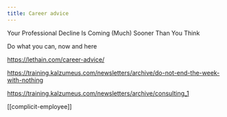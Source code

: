 ```yaml
---
title: Career advice
---
```


Your Professional Decline Is Coming (Much) Sooner Than You Think

Do what you can, now and here 

<https://lethain.com/career-advice/>

<https://training.kalzumeus.com/newsletters/archive/do-not-end-the-week-with-nothing>

<https://training.kalzumeus.com/newsletters/archive/consulting_1>

[[complicit-employee]]
